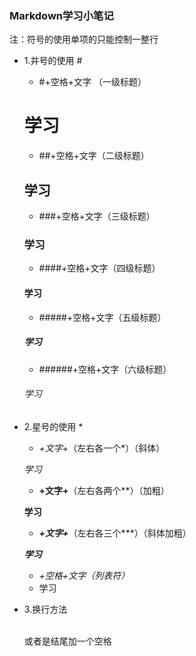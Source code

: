 ### Markdown学习小笔记

注：符号的使用单项的只能控制一整行

* 1.井号的使用 #

  * #+空格+文字 （一级标题）

  # 学习

  * ##+空格+文字（二级标题）

  ## 学习

  * ###+空格+文字（三级标题）

  ### 学习

  * ####+空格+文字（四级标题）

  #### 学习

  * #####+空格+文字（五级标题）

  ##### 学习

  * ######+空格+文字（六级标题）

  ###### 学习

* 2.星号的使用 *

  * *+文字+*（左右各一个*）（斜体）

  *学习*

  * **+文字+**（左右各两个**）（加粗）

  **学习**

  * ***+文字+***（左右各三个***）（斜体加粗）

  ***学习***

  * *+空格+文字（列表符）*
  * 学习

* 3.换行方法

  <br>或者是结尾加一个空格
